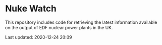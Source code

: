 # Nuke Watch

This repository includes code for retrieving the latest information available on the output of EDF nuclear power plants in the UK.

Last updated: 2020-12-24 20:09